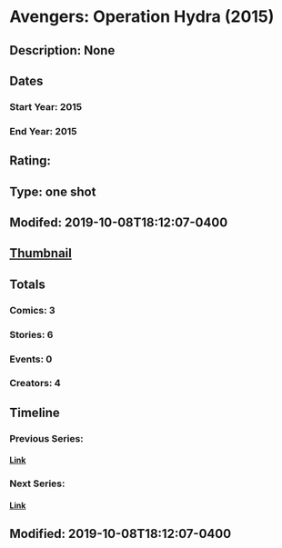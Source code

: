 # Avengers: Operation Hydra (2015)
## Description: None
## Dates
### Start Year: 2015
### End Year: 2015
## Rating: 
## Type: one shot
## Modifed: 2019-10-08T18:12:07-0400
## [Thumbnail](http://i.annihil.us/u/prod/marvel/i/mg/4/60/5548e45b91c99.jpg)
## Totals
### Comics: 3
### Stories: 6
### Events: 0
### Creators: 4
## Timeline
### Previous Series: 
#### [Link]()
### Next Series: 
#### [Link]()
## Modified: 2019-10-08T18:12:07-0400